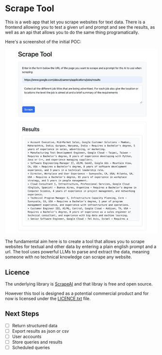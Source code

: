 # Scrape Tool

This is a web app that let you scrape websites for text data. There is a frontend allowing you to test a given url and prompt and see the results, as well as an api that allows you to do the same thing programatically.

Here's a screenshot of the initial POC:

![Scrape Tool Interface](docs/Screenshot_Initial_POC.png)

The fundamental aim here is to create a tool that allows you to scrape websites for textual and other data by entering a plain english prompt and a url. The tool uses powerful LLMs to parse and extract the data, meaning someone with no technical knowledge can scrape any website.

## Licence

The underlying library is [ScrapeAI](https://github.com/samredway/scrapeai) and that libray is free and open source.

However this tool is designed as a potential commercial product and for now is licensed under the [LICENCE.txt](LICENCE.txt) file.

## Next Steps

- [ ] Return structured data
- [ ] Export results as json or csv
- [ ] User accounts
- [ ] Store queries and results
- [ ] Scheduled queries